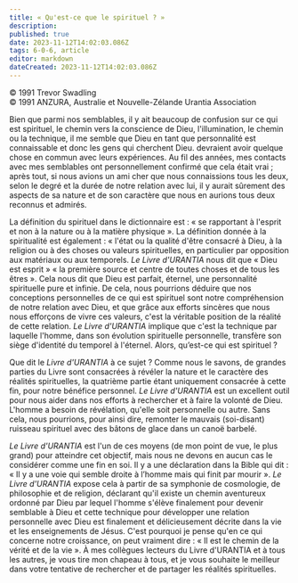 ```yaml
---
title: « Qu'est-ce que le spirituel ? »
description: 
published: true
date: 2023-11-12T14:02:03.086Z
tags: 6-0-6, article
editor: markdown
dateCreated: 2023-11-12T14:02:03.086Z
---
```


<p class="v-card v-sheet theme--light gray lighten-3 px-2 py-1">© 1991 Trevor Swadling<br>© 1991 ANZURA, Australie et Nouvelle-Zélande Urantia Association</p>


Bien que parmi nos semblables, il y ait beaucoup de confusion sur ce qui est spirituel, le chemin vers la conscience de Dieu, l'illumination, le chemin ou la technique, il me semble que Dieu en tant que personnalité est connaissable et donc les gens qui cherchent Dieu. devraient avoir quelque chose en commun avec leurs expériences. Au fil des années, mes contacts avec mes semblables ont personnellement confirmé que cela était vrai ; après tout, si nous avions un ami cher que nous connaissions tous les deux, selon le degré et la durée de notre relation avec lui, il y aurait sûrement des aspects de sa nature et de son caractère que nous en aurions tous deux reconnus et admirés.

La définition du spirituel dans le dictionnaire est : « se rapportant à l'esprit et non à la nature ou à la matière physique ». La définition donnée à la spiritualité est également : « l'état ou la qualité d'être consacré à Dieu, à la religion ou à des choses ou valeurs spirituelles, en particulier par opposition aux matériaux ou aux temporels. _Le Livre d'URANTIA_ nous dit que « Dieu est esprit » « la première source et centre de toutes choses et de tous les êtres ». Cela nous dit que Dieu est parfait, éternel, une personnalité spirituelle pure et infinie. De cela, nous pourrions déduire que nos conceptions personnelles de ce qui est spirituel sont notre compréhension de notre relation avec Dieu, et que grâce aux efforts sincères que nous nous efforçons de vivre ces valeurs, c'est la véritable position de la réalité de cette relation. _Le Livre d'URANTIA_ implique que c'est la technique par laquelle l'homme, dans son évolution spirituelle personnelle, transfère son siège d'identité du temporel à l'éternel. Alors, qu’est-ce qui est spirituel ?

Que dit le _Livre d'URANTIA_ à ce sujet ? Comme nous le savons, de grandes parties du Livre sont consacrées à révéler la nature et le caractère des réalités spirituelles, la quatrième partie étant uniquement consacrée à cette fin, pour notre bénéfice personnel. _Le Livre d'URANTIA_ est un excellent outil pour nous aider dans nos efforts à rechercher et à faire la volonté de Dieu. L'homme a besoin de révélation, qu'elle soit personnelle ou autre. Sans cela, nous pourrions, pour ainsi dire, remonter le mauvais (soi-disant) ruisseau spirituel avec des bâtons de glace dans un canoë barbelé.

_Le Livre d'URANTIA_ est l'un de ces moyens (de mon point de vue, le plus grand) pour atteindre cet objectif, mais nous ne devons en aucun cas le considérer comme une fin en soi. Il y a une déclaration dans la Bible qui dit : « Il y a une voie qui semble droite à l’homme mais qui finit par mourir ». _Le Livre d'URANTIA_ expose cela à partir de sa symphonie de cosmologie, de philosophie et de religion, déclarant qu'il existe un chemin aventureux ordonné par Dieu par lequel l'homme s'élève finalement pour devenir semblable à Dieu et cette technique pour développer une relation personnelle avec Dieu est finalement et délicieusement décrite dans la vie et les enseignements de Jésus. C'est pourquoi je pense qu'en ce qui concerne notre croissance, on peut vraiment dire : « Il est le chemin de la vérité et de la vie ». À mes collègues lecteurs du Livre d'URANTIA et à tous les autres, je vous tire mon chapeau à tous, et je vous souhaite le meilleur dans votre tentative de rechercher et de partager les réalités spirituelles.

